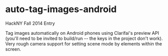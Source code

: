 auto-tag-images-android
=======================
HackNY Fall 2014 Entry

Tag images automatically on Android phones using Clarifai's preview API (you'll need to be invited to build/run -- the keys in the project don't work). Very rough camera support for setting scene mode by elements within the screen. 
